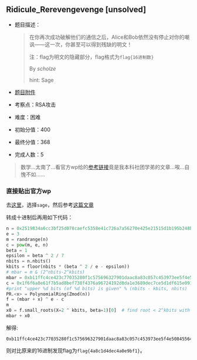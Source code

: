 ## Ridicule_Rerevengevenge [unsolved]

- 题目描述：

  > 在你再次成功破解他们的通信之后，Alice和Bob依然没有停止对你的嘲讽——这一次，你甚至可以得到残缺的明文！ 
  >
  > 注：flag为明文的隐藏部分，flag格式为`flag{16进制数}` 
  >
  > By *scholze*
  >
  > hint: Sage

 - [题目附件](https://cdn.jsdelivr.net/gh/SignorMercurio/MetasequoiaCTF@master/Crypto/RidiculeRerevengevenge/attachment.zip)

 - 考察点：RSA攻击

 - 难度：困难

 - 初始分值：400

 - 最终分值：368

 - 完成人数：5

> 数学...太南了...看官方wp给的[参考链接](https://code.felinae98.cn/ctf/crypto/rsa%E5%A4%A7%E7%A4%BC%E5%8C%85%EF%BC%88%E4%BA%8C%EF%BC%89coppersmith-%E7%9B%B8%E5%85%B3/)竟是我本科社团学弟的文章...唉...自愧不如......

### 直接贴出官方wp

去[这里](https://sagecell.sagemath.org/)，选择`sage`，然后参考[这篇文章](https://code.felinae98.cn/ctf/crypto/rsa大礼包%EF%BC%88二%EF%BC%89coppersmith-相关)

转成十进制后再用如下代码：
```python
n = 0x2519834a6cc3bf25d078caefc5358e41c726a7a56270e425e21515d1b195b248b82f4189a0b621694586bb254e27010ee4376a849bb373e5e3f2eb622e3e7804d18ddb897463f3516b431e7fc65ec41c42edf736d5940c3139d1e374aed1fc3b70737125e1f540b541a9c671f4bf0ded798d727211116eb8b86cdd6a29aefcc7
e = 3
m = randrange(n)
c = pow(m, e, n)
beta = 1
epsilon = beta ^ 2 / 7
nbits = n.nbits()
kbits = floor(nbits * (beta ^ 2 / e - epsilon))
# mbar = m & (2^nbits-2^kbits)
mbar = 0xb11ffc4ce423c77035280f1c575696327901daac8a83c057c453973ee5f4e508455648886441c0f3393fe4c922ef1c3a6249c12d21a000000000000000000
c = 0x1f6f6a8e61f7b5ad8bef738f4376a96724192d8da1e3689dec7ce5d1df615e0910803317f9bafb6671ffe722e0292ce76cca399f2af1952dd31a61b37019da9cf27f82c3ecd4befc03c557efe1a5a29f9bb73c0239f62ed951955718ac0eaa3f60a4c415ef064ea33bbd61abe127c6fc808c0edb034c52c45bd20a219317fb75
#print "upper %d bits (of %d bits) is given" % (nbits - kbits, nbits)
PR.<x> = PolynomialRing(Zmod(n))
f = (mbar + x) ^ e - c
m
x0 = f.small_roots(X=2 ^ kbits, beta=1)[0]  # find root < 2^kbits with factor = n1
mbar + x0
```

解得:
```
0xb11ffc4ce423c77035280f1c575696327901daac8a83c057c453973ee5f4e508455648886441c0f3393fe4c922ef1c3a6249c12d21a4a8c1d4dec4a0e9bf1
```
则对比原来的16进制发现flag为`flag{4a8c1d4dec4a0e9bf1}`。